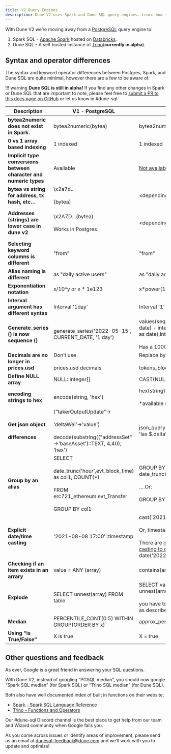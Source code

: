 ```yaml
---
title: V2 Query Engines
description: Dune V2 uses Spark and Dune SQL query engines. Learn how they work here!
--- 
```


With Dune V2 we’re moving away from a [PostgreSQL](https://www.postgresql.org/) query engine to:

1. Spark SQL - [Apache Spark](https://www.databricks.com/glossary/what-is-apache-spark) hosted on [Databricks](https://docs.databricks.com/getting-started/introduction/index.html).
2. Dune SQL - A self hosted instance of [Trino](https://trino.io/)(**currently in alpha**). 

## Syntax and operator differences

The syntax and keyword operator differences between Postgres, Spark, and Dune SQL are quite minimal, however there are a few to be aware of.

!!! warning
    **Dune SQL is still in alpha!** If you find any other changes in Spark or Dune SQL that are important to note, please feel free to [submit a PR to this docs page on GitHub](https://github.com/duneanalytics/docs/edit/master/docs/reference/dune-v2/query-engine.md) or let us know in #dune-sql.


| **Description** | **V1 - PostgreSQL** | **V2 - Dune SQL** | **V2 - Spark SQL** |
| --- | --- | --- | --- |
| **bytea2numeric does not exist in Spark.** | bytea2numeric(bytea) | bytea2numeric(string) | bytea2numeric_v2(string) |
| **0 vs 1 array based indexing** | 1 indexed | 1 indexed | 0 indexed |
| **Implicit type conversions between character and numeric types** | Available | [Not available](https://trino.io/docs/current/functions/conversion.html) | Available |
| **bytea vs string for address, tx hash, etc…** | \\x2a7d..<br><br>(bytea) | <depending on [bytearray outcome](https://docs.google.com/document/d/1X47-aJs6Yw0h-HZD9O2q1Hs6H1yGZZfOM2E47sPh05M/edit#heading=h.wz929gyolmil)> | 0x2a7d...<br><br>(string) |
| **Addresses (strings) are lower case in dune v2** | \\x2A7D...(bytea)<br><br>Works in Postgres | <depending on [bytearray outcome](https://docs.google.com/document/d/1X47-aJs6Yw0h-HZD9O2q1Hs6H1yGZZfOM2E47sPh05M/edit#heading=h.wz929gyolmil)> | 0x2a7d... (string)<br><br>Has to be lowercase in Spark.<br><br>Can be done via lower('0x2A7D...'). |
| **Selecting keyword columns is different** | "from" | "from" | \`from\` |
| **Alias naming is different** | as "daily active users" | as "daily active users" | as \`daily active user\` |
| **Exponentiation notation** | x/10^y or x * 1e123 | x\*power(10,y), or x \* 1e123 | x\*power(10,y) or x\*1e123 |
| **Interval argument has different syntax** | Interval '1day' | Interval '1' day | Interval '1 day' |
| **Generate_series () is now sequence ()** | generate\_series('2022-05-15', CURRENT\_DATE, '1 day') | values(sequence(cast('2022-01-01' as date) - interval '7' day,cast('2022-02-01' as date),interval '1' day))<br><br>Has a 10000 values limit. | explode(sequence(to\_date('2022-01-01'), to\_date('2022-02-01'), interval 1 day)) |
| **Decimals are no longer in prices.usd** | Don’t use<br><br>prices.usd decimals | Replace by<br><br>tokens_blockchain.erc20.decimals | Replace by prices.tokens decimals |
| **Define NULL array** | NULL::integer\[\] | CAST(NULL AS ARRAY&lt;int&gt;)) | CAST(NULL AS ARRAY&lt;int&gt;)) |
| **encoding strings to hex** | encode(string, 'hex') | hex(string)<br><br>*available soon | hex(string) |
| **Get json object**<br><br>**differences** | ("takerOutputUpdate"-><br><br>'deltaWei'->'value')<br><br>decode(substring(("addressSet"->'baseAsset')::TEXT, 4,40), 'hex') | json\_query(json\_query(takerOutputUpdate, 'lax $.deltaWei' omit quotes), 'lax $.value') | get\_json\_object(get\_json\_object(takerOutputUpdate,'\\(.deltaWei'),'\\).value')<br><br>'0x' |
| **Group by an alias** | SELECT<br><br>date\_trunc('hour',evt\_block_time) as col1, COUNT(*)<br><br>FROM erc721\_ethereum.evt\_Transfer<br><br>GROUP BY col1 | GROUP BY date\_trunc('hour',evt\_block_time)<br><br>….Or:<br><br>GROUP BY 1, 2 | Same as Postgres |
| **Explicit date/time casting** | '2021-08-08 17:00'::timestamp | cast('2021-08-08 17:00' as timestamp)<br><br>Or, timestamp '2021-08-08 17:00'<br><br>There are [many helper functions for casting to date/time types](https://trino.io/docs/current/functions/datetime.html?highlight=date), such as date(‘2022-01-01’) | cast('2021-08-08 17:00' as timestamp) |
| **Checking if an item exists in an arrary** | value = ANY (array) | contains(array,value) | array_contains(array, value) |
| **Explode** | SELECT unnest(array) FROM table | SELECT vals.val FROM table1, unnest(arrayFromTable1) as vals(val)<br><br>you have to use \`unnest\` with a \`cross join\`, as described in this [blog post](https://theleftjoin.com/how-to-explode-arrays-with-presto/). | SELECT explode(array) FROM table |
| **Median** | PERCENTILE_CONT(0.5) WITHIN GROUP(ORDER BY x) | approx_percentile(x, 0.5) | PERCENTILE_CONT(0.5) WITHIN GROUP(ORDER BY x) |
| **Using “is True/False”** | X is true | X = true | X is true |

## Other questions and feedback

As ever, Google is a great friend in answering your SQL questions.

With Dune V2, instead of googling “PGSQL median”, you should now google “Spark SQL median” (for Spark SQL) or “Trino SQL median” (for Dune SQL). 

Both also have well documented index of built in functions on their website:

* [Spark - Spark SQL Language Reference](https://spark.apache.org/docs/latest/sql-programming-guide.html)
* [Trino - Functions and Operators](https://trino.io/docs/current/functions.html)

Our #dune-sql Discord channel is the best place to get help from our team and Wizard community when Google fails you.

As you come across issues or identify areas of improvement, please send us an email at [dunesql-feedback@dune.com](mailto:dunesql-feedback@dune.com) and we’ll work with you to update and optimize!
